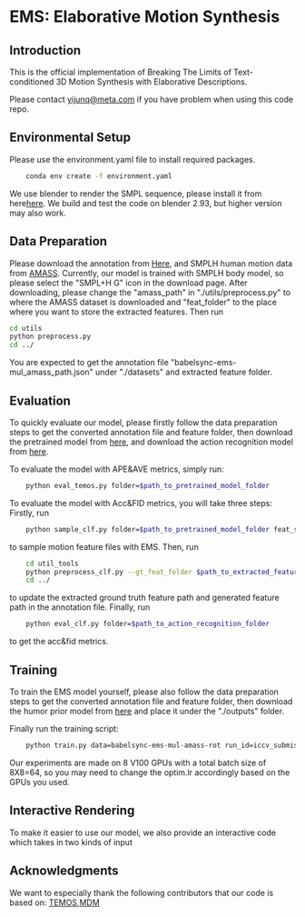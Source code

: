 # EMS: Elaborative Motion Synthesis
## Introduction
This is the official implementation of Breaking The Limits of Text-conditioned 3D Motion Synthesis with Elaborative Descriptions.

Please contact yijunq@meta.com if you have problem when using this code repo.
## Environmental Setup
Please use the environment.yaml file to install required packages.
```bash
    conda env create -f environment.yaml
```
We use blender to render the SMPL sequence, please install it from here[here](https://www.blender.org/download/releases/2-93/). We build and test the code on blender 2.93, but higher version may also work.
## Data Preparation
Please download the annotation from [Here](), and SMPLH human motion data from [AMASS](https://amass.is.tue.mpg.de/). Currently, our model is trained with SMPLH body model, so please select the "SMPL+H G" icon in the download page.
After downloading, please change the "amass_path" in "./utils/preprocess.py" to where the AMASS dataset is downloaded and "feat_folder" to the place where you want to store the extracted features.
Then run
```bash
cd utils
python preprocess.py
cd ../
```
You are expected to get the annotation file "babelsync-ems-mul_amass_path.json" under "./datasets" and extracted feature folder.
## Evaluation
To quickly evaluate our model, please firstly follow the data preparation steps to get the converted annotation file and feature folder, then download the pretrained model from [here](), and download the action recognition model from [here]().

To evaluate the model with APE&AVE metrics, simply run:
```bash
    python eval_temos.py folder=$path_to_pretrained_model_folder
```
To evaluate the model with Acc&FID metrics, you will take three steps:
Firstly, run
```bash
    python sample_clf.py folder=$path_to_pretrained_model_folder feat_save_dir=$path_to_sample_feat
```
to sample motion feature files with EMS.
Then, run
```bash
    cd util_tools
    python preprocess_clf.py --gt_feat_folder $path_to_extracted_feature_folder --feat_folder $path_to_sample_feat
    cd ../
```
to update the extracted ground truth feature path and generated feature path in the annotation file.
Finally, run
```bash
    python eval_clf.py folder=$path_to_action_recognition_folder
```
to get the acc&fid metrics.
## Training
To train the EMS model yourself, please also follow the data preparation steps to get the converted annotation file and feature folder, then download the humor prior model from [here]() and place it under the "./outputs" folder.

Finally run the training script:
```bash
    python train.py data=babelsync-ems-mul-amass-rot run_id=iccv_submission model.if_weighted=true data.batch_size=8 model=ems model.if_humor=true model.optim.lr=5.0e-05 model.latent_dim=256 model.losses.lmd_text2rfeats_recons=1.0 model.if_contrast=true init_weight=/private/home/yijunq/repos/t2motion/outputs/humor.pt
```
Our experiments are made on 8 V100 GPUs with a total batch size of 8X8=64, so you may need to change the optim.lr accordingly based on the GPUs you used.
## Interactive Rendering
To make it easier to use our model, we also provide an interactive code which takes in two kinds of input
## Acknowledgments
We want to especially thank the following contributors that our code is based on:
[TEMOS](https://github.com/Mathux/TEMOS),[MDM](https://github.com/GuyTevet/motion-diffusion-model)

